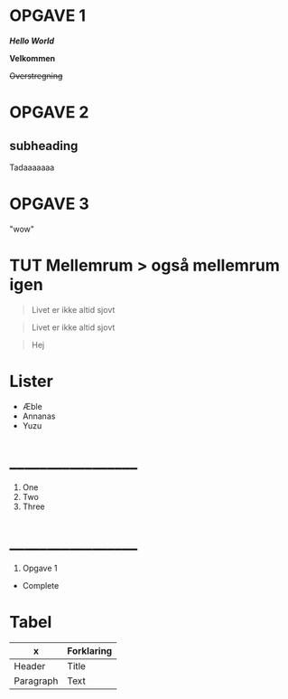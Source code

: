 # OPGAVE 1

***Hello World***

**Velkommen**

~~Overstregning~~

# OPGAVE 2 
## subheading
Tadaaaaaaa

# OPGAVE 3
"wow"
# TUT Mellemrum > også mellemrum igen
 > Livet er ikke altid sjovt 

 > Livet er ikke altid sjovt 

 > Hej
 
# Lister
- Æble 
- Annanas 
- Yuzu 
  
# _________________

1. One 
2. Two
3. Three
# _________________
1. Opgave 1
- Complete 

# Tabel
 | x | Forklaring |
 |---------|--------|
 |Header | Title |
 |Paragraph | Text |








